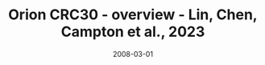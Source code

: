 ---
title: Orion CRC30 - overview - Lin, Chen, Campton et al., 2023
image: https://labsyspharm.github.io/orion-crc/minerva/P37_S67-CRC30/thumbnail.jpg
date: '2008-03-01'
minerva_link: https://labsyspharm.github.io/orion-crc/minerva/P37_S67-CRC30/index.html
info_link: null
show_page_link: false
tags:
    - overview-crc
---